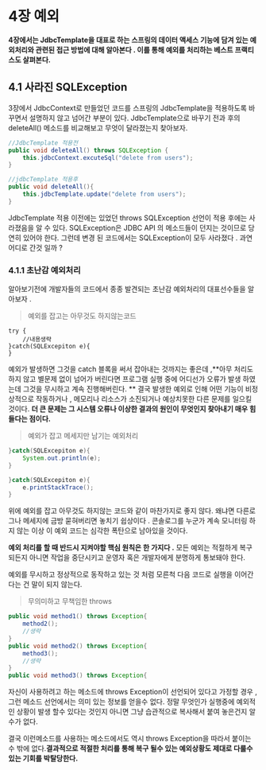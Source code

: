 # 4장 예외

**4장에서는 JdbcTemplate을 대표로 하는 스프링의 데이터 액세스 기능에 담겨 있는 예외처리와 관련된 접근 방법에 대해 알아본다 . 이를 통해 예외를 처리하는 베스트 프랙티스도 살펴본다.**

## 4.1 사라진 SQLException

3장에서 JdbcContext로 만들었던 코드를 스프링의 JdbcTemplate을 적용하도록 바꾸면서 설명하지 않고 넘어간 부분이 있다. JdbcTemplate으로 바꾸기 전과 후의 deleteAll() 메소드를 비교해보고 무엇이 달라졌는지 찾아보자.

```java
//JdbcTemplate 적용전
public void deleteAll() throws SQLException {
	this.jdbcContext.excuteSql("delete from users");
}
```

```java
//jdbcTemplate 적용후
public void deleteAll(){
	this.jdbcTemplate.update("delete from users");
}
```

JdbcTemplate 적용 이전에는 있었던 throws SQLException 선언이 적용 후에는 사라졌음을 알 수 있다. SQLException은 JDBC API 의 메소드들이 던지는 것이므로 당연히 있어야 한다. 그런데 변경 된 코드에서는 SQLException이 모두 사라졌다 . 과연 어디로 간것 일까 ?

### 4.1.1 초난감 예외처리

알아보기전에 개발자들의 코드에서 종종 발견되는 초난감 예외처리의 대표선수들을 알아보자 .

> 예외를 잡고는 아무것도 하지않는코드

```
try {
	//내용생략
}catch(SQLExcepiton e){
}
```

예외가 발생하면 그것을 catch 블록을 써서 잡아내는 것까지는 좋은데 ,**아무 처리도 하지 않고 별문제 없이 넘어가 버린다면 프로그램 실행 중에 어디선가 오류가 발생 하였는데 그것을 무시하고 계속 진행해버린다. ** 결국 발생한 예외로 인해 어떤 기능이 비정상적으로 작동하거나 , 메모리나 리소스가 소진되거나 예상치못한 다른 문제를 일으킬 것이다. **더 큰 문제는 그 시스템 오류나 이상한 결과의 원인이 무엇인지 찾아내기 매우 힘들다는 점이다.**

> 예외가 잡고 메세지만 남기는 예외처리

```java
}catch(SQLExcepiton e){
	System.out.println(e);
}
```

```java
}catch(SQLExcepiton e){
	e.printStackTrace();
}
```

위에 예외를 잡고 아무것도 하지않는 코드와 같이 마찬가지로 좋지 않다. 왜냐면 다른로그나  메세지에 금방 묻혀버리면 놓치기 쉽상이다 . 콘솔로그를 누군가 계속 모니터링 하지 않는 이상 이 예외 코드는 심각한 폭탄으로 남아있을 것이다.

**예외 처리를 할 때 반드시 지켜야할 핵심 원칙은 한 가지다 .** 모든 예외는 적절하게 복구되든지 아니면 작업을 중단시키고 운영자 혹은 개발자에게 분명하게 통보돼야 한다.

예외를 무시하고 정상적으로 동작하고 있는 것 처럼 모른척 다음 코드로 실행을 이어간다는 건 말이 되지 않는다. 

> 무의미하고 무책임한 throws

```java
public void method1() throws Exception{
	method2();
	//생략
}
public void method2() throws Exception{
	method3();
	//생략
}
public void method3() throws Exception{
```

자신이 사용하려고 하는 메소드에 throws Exception이 선언되어 있다고 가정할 경우 , 그런 메소드 선언에서는 의미 있는 정보를 얻을수 없다. 정말 무엇인가 실행중에 예외적인 상황이 발생 할수 있다는 것인지 아니면 그냥 습관적으로 복사해서 붙여 놓은건지 알수가 없다.

결국 이런메소드를 사용하는 메소드에서도 역시 throws Exception을 따라서 붙이는 수 밖에 없다.**결과적으로 적절한 처리를 통해 복구 될수 있는 예외상황도 제대로 다룰수 있는 기회를 박탈당한다.**

